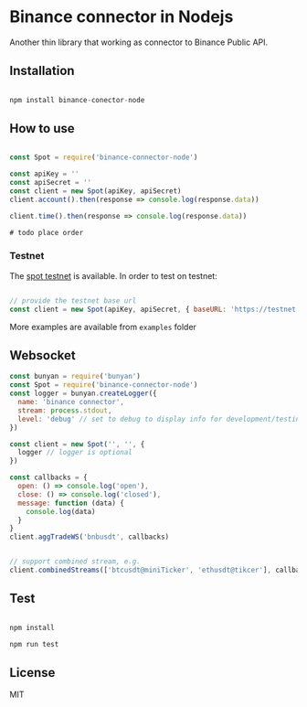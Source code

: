 # Binance connector in Nodejs

Another thin library that working as connector to Binance Public API.

## Installation

```javascript

npm install binance-conector-node
```

## How to use

```javascript

const Spot = require('binance-connector-node')

const apiKey = ''
const apiSecret = ''
const client = new Spot(apiKey, apiSecret)
client.account().then(response => console.log(response.data))

client.time().then(response => console.log(response.data))

# todo place order
```

### Testnet

The [spot testnet](https://testnet.binance.vision/) is available. In order to test on testnet:

```javascript

// provide the testnet base url
const client = new Spot(apiKey, apiSecret, { baseURL: 'https://testnet.binance.vision'})
```

More examples are available from `examples` folder

## Websocket

```javascript
const bunyan = require('bunyan')
const Spot = require('binance-connector-node')
const logger = bunyan.createLogger({
  name: 'binance connector',
  stream: process.stdout,
  level: 'debug' // set to debug to display info for development/testing
})

const client = new Spot('', '', {
  logger // logger is optional
})

const callbacks = {
  open: () => console.log('open'),
  close: () => console.log('closed'),
  message: function (data) {
    console.log(data)
  }
}
client.aggTradeWS('bnbusdt', callbacks)


// support combined stream, e.g.
client.combinedStreams(['btcusdt@miniTicker', 'ethusdt@tikcer'], callbacks)
```

## Test

```javascript

npm install

npm run test

```

## License
MIT
